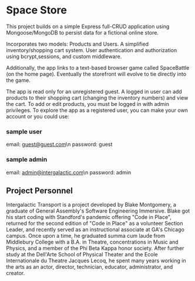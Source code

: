 # Space Store
This project builds on a simple Express full-CRUD application using Mongoose/MongoDB to persist data for a fictional online store.

Incorporates two models: Products and Users. A simplified inventory/shopping cart system. User authentication and authorization using bcrypt,sessions, and custom middleware.

Additionally, the app links to a text-based browser game called SpaceBattle (on the home page). Eventually the storefront will evolve to tie directly into the game.

The app is read only for an unregistered guest. A logged in user can add products to their shopping cart (changing the inventory numbers) and view the cart. To add or edit products, you must be logged in with admin privileges. To explore the app as a registered user, you can make your own account or you could use:
### sample user
email: guest@guest.com\n
password: guest

### sample admin
email: admin@intergalactic.com\n
password: admin

## Project Personnel
Intergalactic Transport is a project developed by Blake Montgomery, a graduate of General Assembly's Software Engineering Immersive. Blake got his start coding with Standford's pandemic offering "Code in Place", returned for the second edition of "Code in Place" as a volunteer Section Leader, and recently served as an instructional associate at GA's Chicago campus. Once upon a time, he graduated summa cum laude from Middlebury College with a B.A. in Theatre, concentrations in Music and Physics, and a member of the Phi Beta Kappa honor society. After further study at the Dell'Arte School of Physical Theater and the Ecole Internationale du Theatre Jacques Lecoq, he spent many years working in the arts as an actor, director, technician, educator, administrator, and creator.